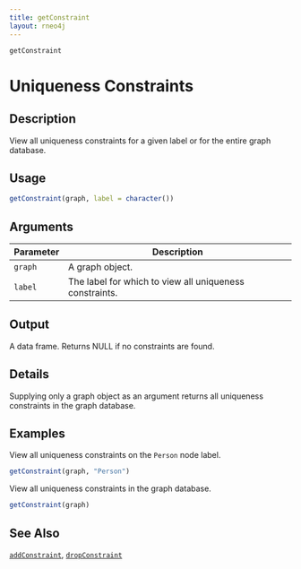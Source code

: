 ```yaml
---
title: getConstraint
layout: rneo4j
---
```


`getConstraint`

# Uniqueness Constraints

## Description

View all uniqueness constraints for a given label or for the entire graph database.

## Usage

```r
getConstraint(graph, label = character())
```

## Arguments

| Parameter | Description     |
| --------- | --------------- |
| `graph`   | A graph object. |
| `label`   | The label for which to view all uniqueness constraints. |

## Output

A data frame. Returns NULL if no constraints are found.

## Details

Supplying only a graph object as an argument returns all uniqueness constraints in the graph database.

## Examples

View all uniqueness constraints on the `Person` node label.

```r
getConstraint(graph, "Person")
```

View all uniqueness constraints in the graph database.

```r
getConstraint(graph)
```

## See Also

[`addConstraint`](add-constraint.html), [`dropConstraint`](drop-constraint.html)